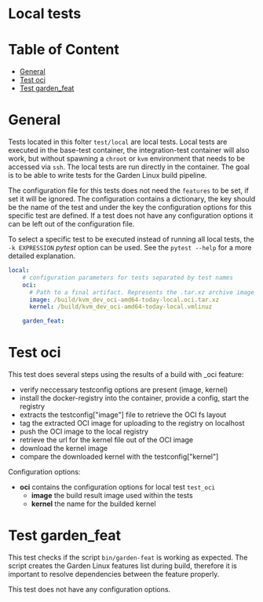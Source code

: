 # Local tests

# Table of Content
- [General](#general)
- [Test oci](#test-oci)
- [Test garden_feat](#test-garden_feat)

# General

Tests located in this folter `test/local` are local tests. Local tests are executed in the base-test container, the integration-test container will also work, but without spawning a `chroot` or `kvm` environment that needs to be accessed via `ssh`. The local tests are run directly in the container. The goal is to be able to write tests for the Garden Linux build pipeline.

The configuration file for this tests does not need the `features` to be set, if set it will be ignored. The configuration contains a dictionary, the key should be the name of the test and under the key the configuration options for this specific test are defined. If a test does not have any configuration options it can be left out of the configuration file.

To select a specific test to be executed instead of running all local tests, the `-k EXPRESSION` *pytest* option can be used. See the `pytest --help` for a more detailed explanation.

```yaml
local:
    # configuration parameters for tests separated by test names
    oci:
      # Path to a final artifact. Represents the .tar.xz archive image file (required)
      image: /build/kvm_dev_oci-amd64-today-local.oci.tar.xz
      kernel: /build/kvm_dev_oci-amd64-today-local.vmlinuz

    garden_feat:
```

# Test oci
This test does several steps using the results of a build with _oci feature:
- verify neccessary testconfig options are present (image, kernel)
- install the docker-registry into the container, provide a config, start the registry
- extracts the testconfig["image"] file to retrieve the OCI fs layout
- tag the extracted OCI image for uploading to the registry on localhost
- push the OCI image to the local registry
- retrieve the url for the kernel file out of the OCI image
- download the kernel image
- compare the downloaded kernel with the testconfig["kernel"]

Configuration options:
- **oci** contains the configuration options for local test `test_oci`
    - **image** the build result image used within the tests
    - **kernel** the name for the builded kernel

# Test garden_feat

This test checks if the script `bin/garden-feat` is working as expected. The script creates the Garden Linux features list during build, therefore it is important to resolve dependencies between the feature properly.

This test does not have any configuration options.